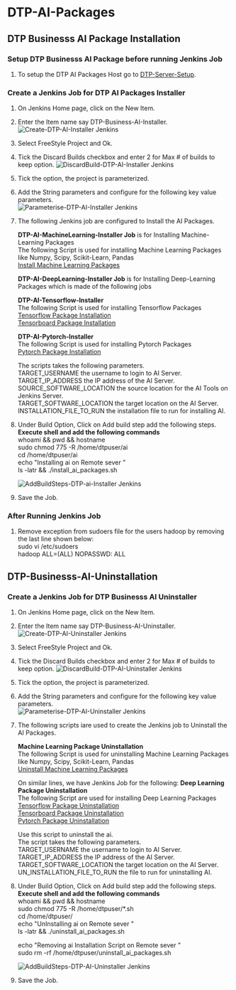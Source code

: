 # DTP-AI-Packages

## DTP Businesss AI Package Installation

### Setup DTP Businesss AI Package before running Jenkins Job

1. To setup the DTP AI Packages  Host go to [DTP-Server-Setup](/common/Readme.md).

### Create a Jenkins Job for DTP AI Packages Installer

1. On Jenkins Home page, click on the New Item.

2. Enter the Item name say DTP-Business-AI-Installer.
![Create-DTP-AI-Installer Jenkins](/businesslayer/ai/images/dtp-ai-install1.png)

3. Select FreeStyle Project and Ok.

4. Tick the Discard Builds checkbox and enter 2 for Max # of builds to keep option.
![DiscardBuild-DTP-AI-Installer Jenkins](/businesslayer/ai/images/dtp-ai-install2.png)

5. Tick the option, the  project  is parameterized.

6. Add the String parameters and configure for the following key value parameters. \
![Parameterise-DTP-AI-Installer Jenkins](/businesslayer/ai/images/dtp-ai-install3.png)

7. The following Jenkins job are configured to Install the AI Packages.

   ****DTP-AI-MachineLearning-Installer Job**** is for Installing  Machine-Learning Packages\
   The following Script is used for installing Machine Learning Packages like Numpy, Scipy, Scikit-Learn, Pandas\
[Install Machine Learning Packages](/businesslayer/ai/machine-learning/scripts/install_ml_packages.sh)

   **DTP-AI-DeepLearning-Installer Job** is for Installing  Deep-Learning Packages which is made of the following jobs

   **DTP-AI-Tensorflow-Installer**\
    The following Script is used for installing Tensorflow Packages\
    [Tensorflow Package Installation](/businesslayer/ai/deep-learning/tensorflow/scripts/install_tensorflow.sh)\
    [Tensorboard Package Installation](/businesslayer/ai/deep-learning/tensorboard/scripts/install_tensorboard.sh)

   **DTP-AI-Pytorch-Installer**\
    The following Script is used for installing Pytorch Packages\
    [Pytorch Package Installation](/businesslayer/ai/deep-learning/pytorch/scripts/install_pytorch.sh)

   The scripts takes the following parameters.\
   TARGET_USERNAME the username to login to AI Server.\
   TARGET_IP_ADDRESS the IP address of the AI Server.\
   SOURCE_SOFTWARE_LOCATION the source location for the AI Tools on Jenkins Server.\
   TARGET_SOFTWARE_LOCATION the target location on the AI Server.\
   INSTALLATION_FILE_TO_RUN the installation file to run for installing AI.

8. Under Build Option, Click on Add build step add the following steps.\
   **Execute shell and add the following commands**\
   whoami && pwd && hostname \
   sudo chmod 775 -R /home/dtpuser/ai \
   cd /home/dtpuser/ai \
   echo "Installing ai on Remote sever " \
   ls -latr && ./install_ai_packages.sh

   ![AddBuildSteps-DTP-ai-Installer Jenkins](/businesslayer/ai/images/dtp-ai-install4.png)

9. Save the Job.

### After Running Jenkins Job

1. Remove exception from sudoers file for the users hadoop by removing the last line shown below:\
    sudo vi /etc/sudoers  \
    hadoop ALL=(ALL) NOPASSWD: ALL

## DTP-Businesss-AI-Uninstallation

### Create a Jenkins Job for DTP Businesss AI Uninstaller

1. On Jenkins Home page, click on the New Item.

2. Enter the Item name say DTP-Business-AI-Uninstaller.
![Create-DTP-AI-Uninstaller Jenkins](/businesslayer/ai/images/dtp-ai-uninstall1.png)

3. Select FreeStyle Project and Ok.

4. Tick the Discard Builds checkbox and enter 2 for Max # of builds to keep option.
![DiscardBuild-DTP-AI-Uninstaller Jenkins](/businesslayer/ai/images/dtp-ai-uninstall2.png)

5. Tick the option, the  project  is parameterized.

6. Add the String parameters and configure for the following key value parameters. \
![Parameterise-DTP-AI-Uninstaller Jenkins](/businesslayer/ai/images/dtp-ai-uninstall3.png)

7. The following scripts iare used to create the Jenkins job to Uninstall the AI Packages.

   **Machine Learning Package Uninstallation**\
   The following Script is used for uninstalling Machine Learning Packages like Numpy, Scipy, Scikit-Learn, Pandas\
[Uninstall Machine Learning Packages](/businesslayer/ai/machine-learning/scripts/uninstall_ml_packages.sh)

   On similar lines, we have Jenkins Job for the following:
   **Deep Learning Package Uninstallation**\
   The following Script are used for installing Deep Learning Packages\
   [Tensorflow Package Uninstallation](/businesslayer/ai/deep-learning/tensorflow/scripts/uninstall_tensorflow.sh)\
   [Tensorboard Package Uninstallation](/businesslayer/ai/deep-learning/tensorboard/scripts/uninstall_tensorboard.sh)\
   [Pytorch Package Uninstallation](/businesslayer/ai/deep-learning/pytorch/scripts/uninstall_pytorch.sh)

   Use this script to uninstall the ai.\
   The script takes the following parameters.\
   TARGET_USERNAME the username to login to AI Server.\
   TARGET_IP_ADDRESS the IP address of the AI Server.\
   TARGET_SOFTWARE_LOCATION the target location on the AI Server.\
   UN_INSTALLATION_FILE_TO_RUN the  file to run for uninstalling AI.

8. Under Build Option, Click on Add build step add the following steps.\
   **Execute shell and add the following commands**\
    whoami && pwd && hostname \
    sudo chmod 775 -R /home/dtpuser/*.sh \
    cd /home/dtpuser/  \
    echo "UnInstalling ai on Remote sever " \
    ls -latr && ./uninstall_ai_packages.sh

    echo "Removing ai Installation Script on Remote sever " \
    sudo rm -rf /home/dtpuser/uninstall_ai_packages.sh

   ![AddBuildSteps-DTP-AI-Uninstaller Jenkins](/businesslayer/ai/images/dtp-ai-uninstall4.png)

9. Save the Job.

